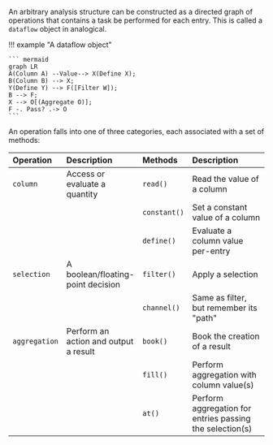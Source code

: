 An arbitrary analysis structure can be constructed as a directed graph of operations that contains a task be performed for each entry. This is called a `dataflow` object in analogical.

!!! example "A dataflow object"

    ``` mermaid 
    graph LR
    A(Column A) --Value--> X(Define X);
    B(Column B) --> X;
    Y(Define Y) --> F([Filter W]);
    B --> F;
    X --> O[(Aggregate O)];
    F -. Pass? .-> O
    ```

An operation falls into one of three categories, each associated with a set of methods:

<style>
table th:first-of-type {
    width: 15%;
}
table th:nth-of-type(2) {
    width: 20%;
}
table th:nth-of-type(3) {
    width: 15%;
}
table th:nth-of-type(4) {
    width: 40%;
}
</style>

| Operation | Description | Methods | Description |
| :------------ | :------------------------------------ | :------------ | :------------------------------------ |
| `column` | Access or evaluate a quantity | `read()` | Read the value of a column |
| | | `constant()` | Set a constant value of a column |
| | | `define()` | Evaluate a column value per-entry |
| `selection` | A boolean/floating-point decision | `filter()` | Apply a selection | 
| | | `channel()` | Same as filter, but remember its "path" |
| `aggregation` | Perform an action and output a result | `book()` | Book the creation of a result |
| | | `fill()` | Perform aggregation with column value(s) |
| | | `at()` | Perform aggregation for entries passing the selection(s) |
